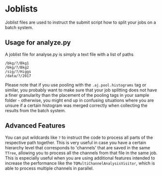 Joblists
=========================

Joblist files are used to instruct the submit script how to split your jobs on a batch system.


Usage for analyze.py
--------------------

A joblist file for analyse.py is simply a text file with a list of paths

    /bkg/?/Bkg1
    /bkg/?/Bkg2
    /sig/?/Higgs
    /data/?/2017

Please note that if you use pooling with the `.aj.pool.histograms` tag
or similar, you probably want to make sure that your job splitting
does not have a finer granularity than the placement of the pooling
tags in your sample folder - otherwise, you might end up in confusing
situations where you are unsure if a certain histogram was merged
correctly when collecting the results from the batch system.


Advanced Features
--------------------

You can put wildcards like `?` to instruct the code to process all
parts of the respective path together. This is very useful in case you
have a certain hierarchy level that corresponds to 'channels' that are
saved in the same `TTree`, allowing you to process all the channels
from that file in the same job. This is especially useful when you are
using additional features intended to increase the performance like
the `TQMultiChannelAnalysisVisitor`, which is able to process multiple
channels in parallel.